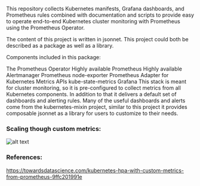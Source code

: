 This repository collects Kubernetes manifests, Grafana dashboards, and Prometheus rules combined with documentation and scripts to provide easy to operate end-to-end Kubernetes cluster monitoring with Prometheus using the Prometheus Operator.

The content of this project is written in jsonnet. This project could both be described as a package as well as a library.

Components included in this package:

The Prometheus Operator
Highly available Prometheus
Highly available Alertmanager
Prometheus node-exporter
Prometheus Adapter for Kubernetes Metrics APIs
kube-state-metrics
Grafana
This stack is meant for cluster monitoring, so it is pre-configured to collect metrics from all Kubernetes components. In addition to that it delivers a default set of dashboards and alerting rules. Many of the useful dashboards and alerts come from the kubernetes-mixin project, similar to this project it provides composable jsonnet as a library for users to customize to their needs.



















### Scaling though custom metrics:

![alt text](https://miro.medium.com/max/1400/1*_BdOsoS41c-fYchLimpiAg.jpeg)

### References:

https://towardsdatascience.com/kubernetes-hpa-with-custom-metrics-from-prometheus-9ffc201991e
